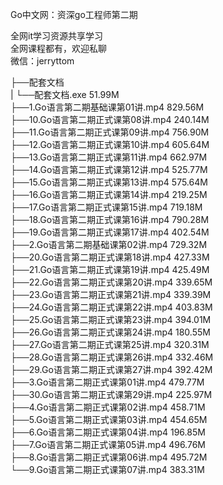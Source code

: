 Go中文网：资深go工程师第二期

全网it学习资源共享学习<br>全网课程都有，欢迎私聊<br>微信：jerryttom<br>

├──配套文档<br> | └──配套文档.exe 51.99M<br> ├──1.Go语言第二期基础课第01讲.mp4 829.56M<br> ├──10.Go语言第二期正式课第08讲.mp4 240.14M<br> ├──11.Go语言第二期正式课第09讲.mp4 756.90M<br> ├──12.Go语言第二期正式课第10讲.mp4 605.64M<br> ├──13.Go语言第二期正式课第11讲.mp4 662.97M<br> ├──14.Go语言第二期正式课第12讲.mp4 525.77M<br> ├──15.Go语言第二期正式课第13讲.mp4 575.64M<br> ├──16.Go语言第二期正式课第14讲.mp4 219.25M<br> ├──17.Go语言第二期正式课第15讲.mp4 719.18M<br> ├──18.Go语言第二期正式课第16讲.mp4 790.28M<br> ├──19.Go语言第二期正式课第17讲.mp4 402.54M<br> ├──2.Go语言第二期基础课第02讲.mp4 729.32M<br> ├──20.Go语言第二期正式课第18讲.mp4 427.33M<br> ├──21.Go语言第二期正式课第19讲.mp4 425.49M<br> ├──22.Go语言第二期正式课第20讲.mp4 339.65M<br> ├──23.Go语言第二期正式课第21讲.mp4 339.39M<br> ├──24.Go语言第二期正式课第22讲.mp4 403.83M<br> ├──25.Go语言第二期正式课第23讲.mp4 394.01M<br> ├──26.Go语言第二期正式课第24讲.mp4 180.55M<br> ├──27.Go语言第二期正式课第25讲.mp4 320.31M<br> ├──28.Go语言第二期正式课第26讲.mp4 332.46M<br> ├──29.Go语言第二期正式课第27讲.mp4 392.42M<br> ├──3.Go语言第二期正式课第01讲.mp4 479.77M<br> ├──30.Go语言第二期正式课第29讲.mp4 225.97M<br> ├──4.Go语言第二期正式课第02讲.mp4 458.71M<br> ├──5.Go语言第二期正式课第03讲.mp4 454.65M<br> ├──6.Go语言第二期正式课第04讲.mp4 196.85M<br> ├──7.Go语言第二期正式课第05讲.mp4 496.76M<br> ├──8.Go语言第二期正式课第06讲.mp4 495.72M<br> └──9.Go语言第二期正式课第07讲.mp4 383.31M